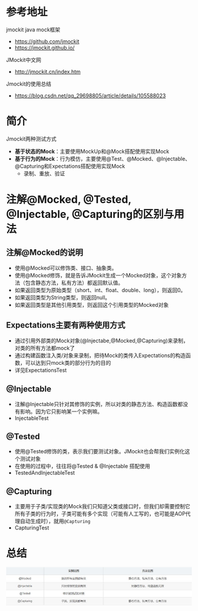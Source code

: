 # 参考地址
jmockit java mock框架
- https://github.com/jmockit
- https://jmockit.github.io/

JMockit中文网
- http://jmockit.cn/index.htm

Jmockit的使用总结
- https://blog.csdn.net/qq_29698805/article/details/105588023

# 简介
Jmockit两种测试方式
- **基于状态的Mock**：主要使用MockUp和@Mock搭配使用实现Mock
- **基于行为的Mock**：行为模仿，主要使用@Test、@Mocked、@Injectable、@Capturing和Expectations搭配使用实现Mock
    - 录制、重放、验证
    
# 注解@Mocked, @Tested, @Injectable, @Capturing的区别与用法
## 注解@Mocked的说明
- 使用@Mocked可以修饰类、接口、抽象类。
- 使用@Mocked修饰，就是告诉JMockit生成一个Mocked对象，这个对象方法（包含静态方法，私有方法）都返回默认值。 
- 如果返回类型为原始类型（short、int、float、double、long），则返回0。
- 如果返回类型为String类型，则返回null。 
- 如果返回类型是其他引用类型，则返回这个引用类型的Mocked对象

## Expectations主要有两种使用方式
- 通过引用外部类的Mock对象(@Injectabe,@Mocked,@Capturing)来录制，对类的所有方法都mock了
- 通过构建函数注入类/对象来录制，把待Mock的类传入Expectations的构造函数，可以达到只mock类的部分行为的目的
- 详见ExpectationsTest

## @Injectable
- 注解@Injectable只针对其修饰的实例，所以对类的静态方法、构造函数都没有影响。因为它只影响某一个实例嘛。
- InjectableTest

## @Tested
- 使用@Tested修饰的类，表示我们要测试对象。JMockit也会帮我们实例化这个测试对象
- 在使用的过程中，往往将@Tested & @Injectable 搭配使用
- TestedAndInjectableTest

## @Capturing
- 主要用于子类/实现类的Mock我们只知道父类或接口时，但我们却需要控制它所有子类的行为时，子类可能有多个实现（可能有人工写的，也可能是AOP代理自动生成时），就用`@Capturing`
- CapturingTest

# 总结
![](img/总结.jpg)
